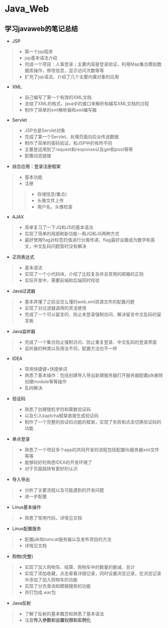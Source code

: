 # Java_Web
## 学习javaweb的笔记总结

* JSP
> * 第一个jsp程序
> * jsp基本语法介绍
> * 完成一个项目：人事登录；主要内容是登录验证，利用Map集合模拟数据库操作，修改信息，显示访问次数等等
> * 扩充了jsp语法，介绍了几个主要内置对象的应用

* XML
>	*	自己编写了第一个有效的XML文档
>	*	总结了XML的格式，java中的接口来解析和编写XML文档的过程
>	*	制作了简单的xml解析器和xml编写器

*	Servlet
>	*	JSP也是Servlet对象
>	*	完成了第一个Servlet，处理页面向后台传送数据
>	*	制作了简单的密码验证，和JSP中的有所不同
>	*	主要是运用到了request和response以及get和post等等
>	*	配置动态链接

*	综合应用：登录注册框架
>	*	基本功能
>	*	注册
>>	*	存储信息(集合)
>>	*	头像文件上传
>>	*	用户名，头像检查

* AJAX
> * 简单复习了一下JQ和JS的基本语法
> * 实现了简单的局部刷新功能--用JQ和JS两种方式
> * 最好使用flag对标签的值进行分类传递，flag最好设置成为数字和英文，中文乱码问题暂时没有解决

*	正则表达式
>	*	基本语法
>	*	实现了一个小代码块，介绍了比较复杂并且常用的邮箱的正则
>	*	实际开发中，需要前端和后端同时校验

*	Java过滤器
>	*	基本弄懂了之前没怎么懂的web.xml资源文件的配置问题
>	*	实现了对过滤器调用的灵活使用
>	*	完成了一个可以留言的、防止未登录强制访问、解决留言中文乱码的留言板

*	Java监听器
>	*	完成了一个集合防止强制访问、防止重复登录、中文乱码的登录界面
>	*	监听器的种类以及用法不同，配置方法也不一样

*	IDEA
>	*	常用快捷键+快捷单词
>	*	熟悉了基本操作：包括创建导入导出新建服务器打开服务器配置jdk删除创建module等等操作
>	*	乱码解决

*	验证码
>	*	熟悉了创建随机字符和算数验证码
>	*	以及引入kaptcha框架直接生成验证码
>	*	制作了一个完整的验证码功能的框架，实现了失败和点击切换验证码的功能

*	单点登录
>	*	熟悉了一个项目多个app的共同开发的流程包括配置lib服务器xml文件等等
>	*	能够较好的熟悉IDEA的开发环境了
>	*	对于页面跳转有更好的认识

* 导入导出
> * 分析了主要流程以及可能遇到的开发问题
> * 进一步配置

*	Linux基本操作
>	*	熟悉了常用代码，详情见文档

*	Linux配置服务
>	*	配置jdk和tomcat服务器以及发布项目的方法
>	*	详情见文档

*	购物(完整)
>	*	实现了加入购物车、结算、购物车中的数量的删减、总计
>	*	实现了添加收藏，点击查看详细记录，同时设置浏览记录，在浏览记录中添加了加入购物车的功能
>	*	实现了分页查询和模糊搜索的功能
>	*	并打包成.war包

*	Java反射
>	*	了解了反射的基本概念和熟悉了基本语法
>	*	注意**传入参数和设置权限和实例化**